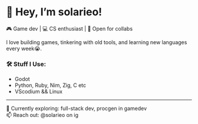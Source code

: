 # 👋 Hey, I’m solarieo!

🎮 Game dev | 💻 CS enthusiast | 🤝 Open for collabs

I love building games, tinkering with old tools, and learning new languages every week😭.

### 🛠️ Stuff I Use:
- Godot
- Python, Ruby, Nim, Zig, C etc
- VScodium && Linux
---

🌱 Currently exploring: full-stack dev, procgen in gamedev  
📫 Reach out: @solarieo on ig
